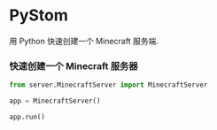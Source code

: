 # PyStom
用 Python 快速创建一个 Minecraft 服务端.

### 快速创建一个 Minecraft 服务器
```python
from server.MinecraftServer import MinecraftServer

app = MinecraftServer()

app.run()
```


